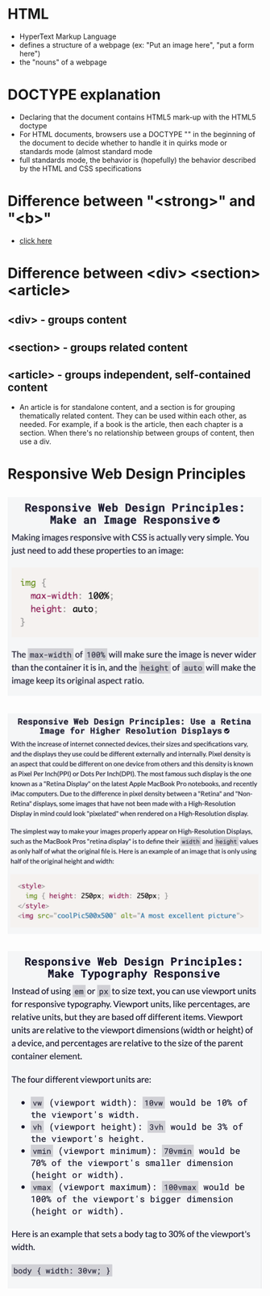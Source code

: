 # HTML
- HyperText Markup Language
- defines a structure of a webpage (ex: "Put an image here", "put a form here")
- the "nouns" of a webpage
 
# DOCTYPE explanation
- Declaring that the document contains HTML5 mark-up with the HTML5 doctype
- For HTML documents, browsers use a DOCTYPE "<!DOCTYPE html>" in the beginning of the document to decide whether to handle it in quirks mode or standards mode (almost standard mode 
- full standards mode, the behavior is (hopefully) the behavior described by the HTML and CSS specifications

# Difference between "\<strong\>" and "\<b\>"
- [click here](https://web.archive.org/web/20091124170143/http://lists.evolt.org/archive/Week-of-Mon-20010521/032901.html)

# Difference between \<div\> \<section\> \<article\>
## \<div\> - groups content
## \<section\> - groups related content
## \<article\> - groups independent, self-contained content
-  An article is for standalone content, and a section is for grouping thematically related content. They can be used within each other, as needed. For example, if a book is the article, then each chapter is a section. When there's no relationship between groups of content, then use a div.
# Responsive Web Design Principles
## ![alt text](https://github.com/Liam1809/HTML_CSS_JS_Practice/blob/master/Bootcamp/HTML/ImageResponsive.png)
## ![alt text](https://github.com/Liam1809/HTML_CSS_JS_Practice/blob/master/Bootcamp/HTML/RetinaImage.png)
## ![alt text](https://github.com/Liam1809/HTML_CSS_JS_Practice/blob/master/Bootcamp/HTML/Typography.png)